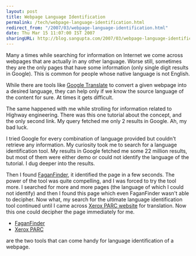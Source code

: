 ```yaml
---
layout: post
title: Webpage Language Identification
permalink: /tech/webpage-language-identification.html
redirect_from: "/2007/03/webpage-language-identification.html"
date: Thu Mar 15 11:07:00 IST 2007
sharingURL: http://blog.sangupta.com/2007/03/webpage-language-identification.html
---
```


Many a times while searching for information on Internet we come across webpages that 
are actually in any other language. Worse still, sometimes they are the only pages that 
have some information (only single digit results in Google). This is common for people 
whose native language is not English.

While there are tools like 
<a href="http://www.google.com/language_tools">Google Translate</a> to convert a given webpage 
into a desired language, they can help only if we know the source language of the content 
for sure. At times it gets difficult.

The same happened with me while strolling for information related to Highway engineering. There 
was this one tutorial about the concept, and the only second link. My query fetched me only 2 
results in Google. Ah, my bad luck.

I tried Google for every combination of language provided but couldn't retrieve any information. 
My curiosity took me to search for a language identification tool. My results in Google 
fetched me some 22 million results, but most of them were either demo or could not identify 
the language of the tutorial. I dug deeper into the results.

Then I found 
<a href="http://www.faganfinder.com/translate/identify.php">FaganFinder</a>, it identified the 
page in a few seconds. The power of the tool was quite compelling, and I was forced to try the 
tool more. I searched for more and more pages (the language of which I could not identify) and 
then I found this page which even FaganFinder wasn't able to decipher. Now what, my search for 
the ultimate language identification tool continued until I came across 
<a href="http://www.xrce.xerox.com/competencies/content-analysis/tools/guesser-ISO-8859-1.en.html">Xerox 
PARC website</a> for translation. Now this one could decipher the page immediately for me.

* <a href="http://www.faganfinder.com/translate/identify.php">FaganFinder</a>
* <a href="http://www.xrce.xerox.com/competencies/content-analysis/tools/guesser-ISO-8859-1.en.html">Xerox PARC</a>

are the two tools that can come handy for language identification of a webpage.
